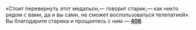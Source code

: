 «Стоит перевернуть этот медальон,— говорит старик,— как никто рядом с вами, да и вы сами, не сможет воспользоваться телепатией». Вы благодарите старика и прощаетесь с ним — [**408**](#n_408).

